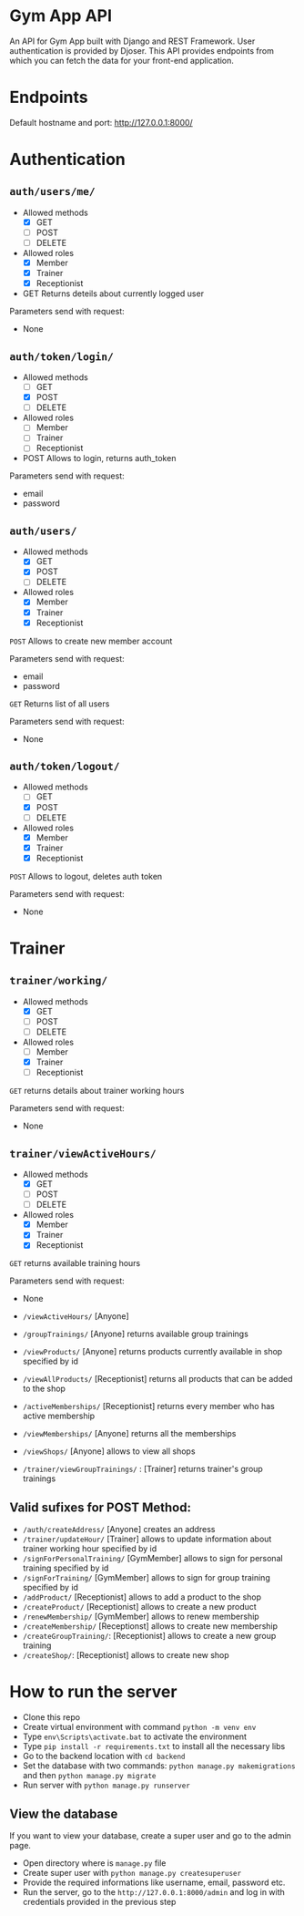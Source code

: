 # Gym App API
An API for Gym App built with Django and REST Framework. User authentication is provided by Djoser.
This API provides endpoints from which you can fetch the data for your front-end application.

# Endpoints

Default hostname and port: http://127.0.0.1:8000/

# Authentication
## `auth/users/me/`
- Allowed methods
  - [x] GET
  - [ ] POST
  - [ ] DELETE

- Allowed roles
  - [x] Member
  - [x] Trainer
  - [x] Receptionist

- GET
Returns deteils about currently logged user

Parameters send with request:
- None

## `auth/token/login/`
- Allowed methods
  - [ ] GET
  - [x] POST
  - [ ] DELETE

- Allowed roles
  - [ ] Member
  - [ ] Trainer
  - [ ] Receptionist

- POST
Allows to login, returns auth_token

Parameters send with request:
- email
- password

## `auth/users/`
- Allowed methods
  - [x] GET
  - [x] POST
  - [ ] DELETE

- Allowed roles
  - [x] Member
  - [x] Trainer
  - [x] Receptionist

`POST`
Allows to create new member account

Parameters send with request:
- email
- password

`GET`
Returns list of all users

Parameters send with request:
- None

## `auth/token/logout/`
- Allowed methods
  - [ ] GET
  - [x] POST
  - [ ] DELETE

- Allowed roles
  - [x] Member
  - [x] Trainer
  - [x] Receptionist

`POST`
Allows to logout, deletes auth token

Parameters send with request:
- None

# Trainer

## `trainer/working/`
- Allowed methods
  - [x] GET
  - [ ] POST
  - [ ] DELETE

- Allowed roles
  - [ ] Member
  - [x] Trainer
  - [ ] Receptionist

`GET`
returns details about trainer working hours

Parameters send with request:
- None

## `trainer/viewActiveHours/`
- Allowed methods
  - [x] GET
  - [ ] POST
  - [ ] DELETE

- Allowed roles
  - [x] Member
  - [x] Trainer
  - [x] Receptionist

`GET`
returns available training hours

Parameters send with request:
- None


- `/viewActiveHours/` [Anyone]
- `/groupTrainings/` [Anyone] returns available group trainings
- `/viewProducts/` [Anyone] returns products currently available in shop specified by id
- `/viewAllProducts/` [Receptionist] returns all products that can be added to the shop
- `/activeMemberships/` [Receptionist] returns every member who has active membership
- `/viewMemberships/` [Anyone] returns all the memberships
- `/viewShops/` [Anyone] allows to view all shops
- `/trainer/viewGroupTrainings/` : [Trainer] returns trainer\'s group trainings

## Valid sufixes for POST Method:

- `/auth/createAddress/` [Anyone] creates an address
- `/trainer/updateHour/` [Trainer] allows to update information about trainer working hour specified by id
- `/signForPersonalTraining/` [GymMember] allows to sign for personal training specified by id
- `/signForTraining/` [GymMember] allows to sign for group training specified by id
- `/addProduct/` [Receptionist] allows to add a product to the shop
- `/createProduct/` [Receptionist] allows to create a new product
- `/renewMembership/` [GymMember] allows to renew membership
- `/createMembership/` [Receptionst] allows to create new membership
- `/createGroupTraining/`: [Receptionist] allows to create a new group training
- `/createShop/`: [Receptionist] allows to create new shop

# How to run the server

- Clone this repo
- Create virtual environment with command `python -m venv env`
- Type `env\Scripts\activate.bat` to activate the environment
- Type `pip install -r requirements.txt` to install all the necessary libs
- Go to the backend location with `cd backend`
- Set the database with two commands: `python manage.py makemigrations` and then `python manage.py migrate`
- Run server with `python manage.py runserver`

## View the database
If you want to view your database, create a super user and go to the admin page.

- Open directory where is `manage.py` file
- Create super user with `python manage.py createsuperuser`
- Provide the required informations like username, email, password etc.
- Run the server, go to the `http://127.0.0.1:8000/admin` and log in with credentials provided in the previous step
